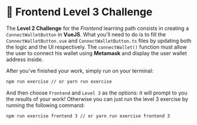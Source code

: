 # 🎨 Frontend Level 3 Challenge

The **Level 2 Challenge** for the _Frontend_ learning path consists in creating a `ConnectWalletButton` in **VueJS**. What you'll need to do is to fill the `ConnectWalletButton.vue` and `ConnectWalletButton.ts` files by updating both the logic and the UI respectively. The `connectWallet()` function must allow the user to connect his wallet using **Metamask** and display the user wallet address inside.

After you've finished your work, simply run on your terminal:

```bash
npm run exercise // or yarn run exercise
```

And then choose `Frontend` and `Level 3` as the options: it will prompt to you the results of your work!
Otherwise you can just run the level 3 exercise by running the following command:

```bash
npm run exercise frontend 3 // or yarn run exercise frontend 3
```

